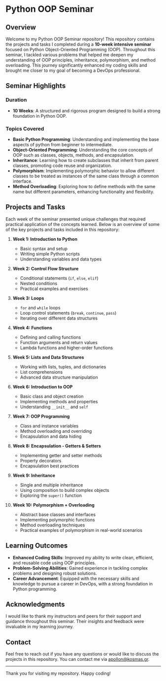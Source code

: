# Python OOP Seminar

## Overview

Welcome to my Python OOP Seminar repository! This repository contains the projects and tasks I completed during a **10-week intensive seminar** focused on Python Object-Oriented Programming (OOP). Throughout this seminar, I tackled various problems that helped me deepen my understanding of OOP principles, inheritance, polymorphism, and method overloading. This journey significantly enhanced my coding skills and brought me closer to my goal of becoming a DevOps professional.

## Seminar Highlights

### Duration
- **10 Weeks**: A structured and rigorous program designed to build a strong foundation in Python OOP.

### Topics Covered
- **Basic Python Programming**: Understanding and implementing the base aspects of python from beginner to intermediate.
- **Object-Oriented Programming**: Understanding the core concepts of OOP such as classes, objects, methods, and encapsulation.
- **Inheritance**: Learning how to create subclasses that inherit from parent classes, promoting code reuse and organization.
- **Polymorphism**: Implementing polymorphic behavior to allow different classes to be treated as instances of the same class through a common interface.
- **Method Overloading**: Exploring how to define methods with the same name but different parameters, enhancing functionality and flexibility.

## Projects and Tasks

Each week of the seminar presented unique challenges that required practical application of the concepts learned. Below is an overview of some of the key projects and tasks included in this repository:

1. **Week 1: Introduction to Python**
   - Basic syntax and setup
   - Writing simple Python scripts
   - Understanding variables and data types

2. **Week 2: Control Flow Structure**
   - Conditional statements (`if`, `else`, `elif`)
   - Nested conditions
   - Practical examples and exercises

3. **Week 3: Loops**
   - `for` and `while` loops
   - Loop control statements (`break`, `continue`, `pass`)
   - Iterating over different data structures

4. **Week 4: Functions**
   - Defining and calling functions
   - Function arguments and return values
   - Lambda functions and higher-order functions

5. **Week 5: Lists and Data Structures**
   - Working with lists, tuples, and dictionaries
   - List comprehensions
   - Advanced data structure manipulation

6. **Week 6: Introduction to OOP**
   - Basic class and object creation
   - Implementing methods and properties
   - Understanding `__init__` and `self`

7. **Week 7: OOP Programming**
   - Class and instance variables
   - Method overloading and overriding
   - Encapsulation and data hiding

8. **Week 8: Encapsulation - Getters & Setters**
   - Implementing getter and setter methods
   - Property decorators
   - Encapsulation best practices

9. **Week 9: Inheritance**
   - Single and multiple inheritance
   - Using composition to build complex objects
   - Exploring the `super()` function

10. **Week 10: Polymorphism + Overloading**
    - Abstract base classes and interfaces
    - Implementing polymorphic functions
    - Method overloading techniques
    - Practical examples of polymorphism in real-world scenarios

## Learning Outcomes

- **Enhanced Coding Skills**: Improved my ability to write clean, efficient, and reusable code using OOP principles.
- **Problem-Solving Abilities**: Gained experience in tackling complex problems and designing robust solutions.
- **Career Advancement**: Equipped with the necessary skills and knowledge to pursue a career in DevOps, with a strong foundation in Python programming.

## Acknowledgments

I would like to thank my instructors and peers for their support and guidance throughout this seminar. Their insights and feedback were invaluable in my learning journey.

## Contact

Feel free to reach out if you have any questions or would like to discuss the projects in this repository. You can contact me via [apollon@kosmas.gr](mailto:apollon@kosmas.gr).

---

Thank you for visiting my repository. Happy coding!
